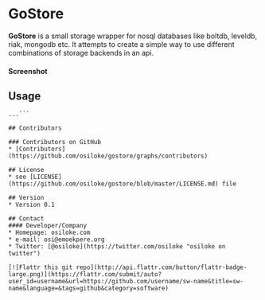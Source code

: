 GoStore
======
**GoStore** is a small storage wrapper for nosql databases like boltdb, leveldb, riak, mongodb etc.
It attempts to create a simple way to use different combinations of storage backends in an api.

#### Screenshot

## Usage
```$ go get github.com/osiloke/gostore
...```

## Contributors

### Contributors on GitHub
* [Contributors](https://github.com/osiloke/gostore/graphs/contributors)

## License 
* see [LICENSE](https://github.com/osiloke/gostore/blob/master/LICENSE.md) file

## Version 
* Version 0.1

## Contact
#### Developer/Company
* Homepage: osiloke.com
* e-mail: osi@emoekpere.org
* Twitter: [@osiloke](https://twitter.com/osiloke "osiloke on twitter") 

[![Flattr this git repo](http://api.flattr.com/button/flattr-badge-large.png)](https://flattr.com/submit/auto?user_id=username&url=https://github.com/username/sw-name&title=sw-name&language=&tags=github&category=software) 
